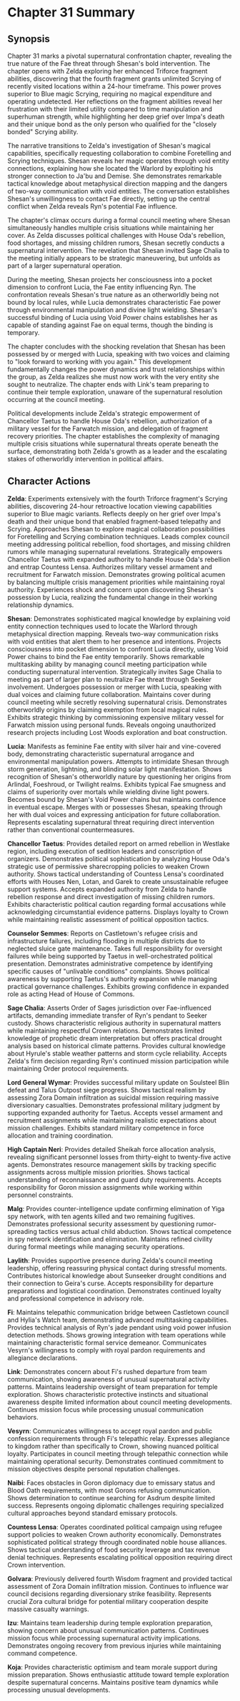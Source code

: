 # Chapter 31 Summary

## Synopsis

Chapter 31 marks a pivotal supernatural confrontation chapter, revealing the true nature of the Fae threat through Shesan's bold intervention. The chapter opens with Zelda exploring her enhanced Triforce fragment abilities, discovering that the fourth fragment grants unlimited Scrying of recently visited locations within a 24-hour timeframe. This power proves superior to Blue magic Scrying, requiring no magical expenditure and operating undetected. Her reflections on the fragment abilities reveal her frustration with their limited utility compared to time manipulation and superhuman strength, while highlighting her deep grief over Impa's death and their unique bond as the only person who qualified for the "closely bonded" Scrying ability.

The narrative transitions to Zelda's investigation of Shesan's magical capabilities, specifically requesting collaboration to combine Foretelling and Scrying techniques. Shesan reveals her magic operates through void entity connections, explaining how she located the Warlord by exploiting his stronger connection to Ja'bu and Demise. She demonstrates remarkable tactical knowledge about metaphysical direction mapping and the dangers of two-way communication with void entities. The conversation establishes Shesan's unwillingness to contact Fae directly, setting up the central conflict when Zelda reveals Ryn's potential Fae influence.

The chapter's climax occurs during a formal council meeting where Shesan simultaneously handles multiple crisis situations while maintaining her cover. As Zelda discusses political challenges with House Oda's rebellion, food shortages, and missing children rumors, Shesan secretly conducts a supernatural intervention. The revelation that Shesan invited Sage Chalia to the meeting initially appears to be strategic maneuvering, but unfolds as part of a larger supernatural operation.

During the meeting, Shesan projects her consciousness into a pocket dimension to confront Lucia, the Fae entity influencing Ryn. The confrontation reveals Shesan's true nature as an otherworldly being not bound by local rules, while Lucia demonstrates characteristic Fae power through environmental manipulation and divine light wielding. Shesan's successful binding of Lucia using Void Power chains establishes her as capable of standing against Fae on equal terms, though the binding is temporary.

The chapter concludes with the shocking revelation that Shesan has been possessed by or merged with Lucia, speaking with two voices and claiming to "look forward to working with you again." This development fundamentally changes the power dynamics and trust relationships within the group, as Zelda realizes she must now work with the very entity she sought to neutralize. The chapter ends with Link's team preparing to continue their temple exploration, unaware of the supernatural resolution occurring at the council meeting.

Political developments include Zelda's strategic empowerment of Chancellor Taetus to handle House Oda's rebellion, authorization of a military vessel for the Farwatch mission, and delegation of fragment recovery priorities. The chapter establishes the complexity of managing multiple crisis situations while supernatural threats operate beneath the surface, demonstrating both Zelda's growth as a leader and the escalating stakes of otherworldly intervention in political affairs.

## Character Actions

**Zelda**: Experiments extensively with the fourth Triforce fragment's Scrying abilities, discovering 24-hour retroactive location viewing capabilities superior to Blue magic variants. Reflects deeply on her grief over Impa's death and their unique bond that enabled fragment-based telepathy and Scrying. Approaches Shesan to explore magical collaboration possibilities for Foretelling and Scrying combination techniques. Leads complex council meeting addressing political rebellion, food shortages, and missing children rumors while managing supernatural revelations. Strategically empowers Chancellor Taetus with expanded authority to handle House Oda's rebellion and entrap Countess Lensa. Authorizes military vessel armament and recruitment for Farwatch mission. Demonstrates growing political acumen by balancing multiple crisis management priorities while maintaining royal authority. Experiences shock and concern upon discovering Shesan's possession by Lucia, realizing the fundamental change in their working relationship dynamics.

**Shesan**: Demonstrates sophisticated magical knowledge by explaining void entity connection techniques used to locate the Warlord through metaphysical direction mapping. Reveals two-way communication risks with void entities that alert them to her presence and intentions. Projects consciousness into pocket dimension to confront Lucia directly, using Void Power chains to bind the Fae entity temporarily. Shows remarkable multitasking ability by managing council meeting participation while conducting supernatural intervention. Strategically invites Sage Chalia to meeting as part of larger plan to neutralize Fae threat through Seeker involvement. Undergoes possession or merger with Lucia, speaking with dual voices and claiming future collaboration. Maintains cover during council meeting while secretly resolving supernatural crisis. Demonstrates otherworldly origins by claiming exemption from local magical rules. Exhibits strategic thinking by commissioning expensive military vessel for Farwatch mission using personal funds. Reveals ongoing unauthorized research projects including Lost Woods exploration and boat construction.

**Lucia**: Manifests as feminine Fae entity with silver hair and vine-covered body, demonstrating characteristic supernatural arrogance and environmental manipulation powers. Attempts to intimidate Shesan through storm generation, lightning, and blinding solar light manifestation. Shows recognition of Shesan's otherworldly nature by questioning her origins from Arlindal, Foeshroud, or Twilight realms. Exhibits typical Fae smugness and claims of superiority over mortals while wielding divine light powers. Becomes bound by Shesan's Void Power chains but maintains confidence in eventual escape. Merges with or possesses Shesan, speaking through her with dual voices and expressing anticipation for future collaboration. Represents escalating supernatural threat requiring direct intervention rather than conventional countermeasures.

**Chancellor Taetus**: Provides detailed report on armed rebellion in Westlake region, including execution of sedition leaders and conscription of organizers. Demonstrates political sophistication by analyzing House Oda's strategic use of permissive sharecropping policies to weaken Crown authority. Shows tactical understanding of Countess Lensa's coordinated efforts with Houses Nen, Lotan, and Garek to create unsustainable refugee support systems. Accepts expanded authority from Zelda to handle rebellion response and direct investigation of missing children rumors. Exhibits characteristic political caution regarding formal accusations while acknowledging circumstantial evidence patterns. Displays loyalty to Crown while maintaining realistic assessment of political opposition tactics.

**Counselor Semmes**: Reports on Castletown's refugee crisis and infrastructure failures, including flooding in multiple districts due to neglected sluice gate maintenance. Takes full responsibility for oversight failures while being supported by Taetus in well-orchestrated political presentation. Demonstrates administrative competence by identifying specific causes of "unlivable conditions" complaints. Shows political awareness by supporting Taetus's authority expansion while managing practical governance challenges. Exhibits growing confidence in expanded role as acting Head of House of Commons.

**Sage Chalia**: Asserts Order of Sages jurisdiction over Fae-influenced artifacts, demanding immediate transfer of Ryn's pendant to Seeker custody. Shows characteristic religious authority in supernatural matters while maintaining respectful Crown relations. Demonstrates limited knowledge of prophetic dream interpretation but offers practical drought analysis based on historical climate patterns. Provides cultural knowledge about Hyrule's stable weather patterns and storm cycle reliability. Accepts Zelda's firm decision regarding Ryn's continued mission participation while maintaining Order protocol requirements.

**Lord General Wymar**: Provides successful military update on Soulsteel Blin defeat and Talus Outpost siege progress. Shows tactical realism by assessing Zora Domain infiltration as suicidal mission requiring massive diversionary casualties. Demonstrates professional military judgment by supporting expanded authority for Taetus. Accepts vessel armament and recruitment assignments while maintaining realistic expectations about mission challenges. Exhibits standard military competence in force allocation and training coordination.

**High Captain Neri**: Provides detailed Sheikah force allocation analysis, revealing significant personnel losses from thirty-eight to twenty-five active agents. Demonstrates resource management skills by tracking specific assignments across multiple mission priorities. Shows tactical understanding of reconnaissance and guard duty requirements. Accepts responsibility for Goron mission assignments while working within personnel constraints.

**Malg**: Provides counter-intelligence update confirming elimination of Yiga spy network, with ten agents killed and two remaining fugitives. Demonstrates professional security assessment by questioning rumor-spreading tactics versus actual child abduction. Shows tactical competence in spy network identification and elimination. Maintains refined civility during formal meetings while managing security operations.

**Laylith**: Provides supportive presence during Zelda's council meeting leadership, offering reassuring physical contact during stressful moments. Contributes historical knowledge about Sunseeker drought conditions and their connection to Geira's curse. Accepts responsibility for departure preparations and logistical coordination. Demonstrates continued loyalty and professional competence in advisory role.

**Fi**: Maintains telepathic communication bridge between Castletown council and Hylia's Watch team, demonstrating advanced multitasking capabilities. Provides technical analysis of Ryn's jade pendant using void power infusion detection methods. Shows growing integration with team operations while maintaining characteristic formal service demeanor. Communicates Vesyrn's willingness to comply with royal pardon requirements and allegiance declarations.

**Link**: Demonstrates concern about Fi's rushed departure from team communication, showing awareness of unusual supernatural activity patterns. Maintains leadership oversight of team preparation for temple exploration. Shows characteristic protective instincts and situational awareness despite limited information about council meeting developments. Continues mission focus while processing unusual communication behaviors.

**Vesyrn**: Communicates willingness to accept royal pardon and public confession requirements through Fi's telepathic relay. Expresses allegiance to kingdom rather than specifically to Crown, showing nuanced political loyalty. Participates in council meeting through telepathic connection while maintaining operational security. Demonstrates continued commitment to mission objectives despite personal reputation challenges.

**Naibi**: Faces obstacles in Goron diplomacy due to emissary status and Blood Oath requirements, with most Gorons refusing communication. Shows determination to continue searching for Asdrum despite limited success. Represents ongoing diplomatic challenges requiring specialized cultural approaches beyond standard emissary protocols.

**Countess Lensa**: Operates coordinated political campaign using refugee support policies to weaken Crown authority economically. Demonstrates sophisticated political strategy through coordinated noble house alliances. Shows tactical understanding of food security leverage and tax revenue denial techniques. Represents escalating political opposition requiring direct Crown intervention.

**Golvara**: Previously delivered fourth Wisdom fragment and provided tactical assessment of Zora Domain infiltration mission. Continues to influence war council decisions regarding diversionary strike feasibility. Represents crucial Zora cultural bridge for potential military cooperation despite massive casualty warnings.

**Izu**: Maintains team leadership during temple exploration preparation, showing concern about unusual communication patterns. Continues mission focus while processing supernatural activity implications. Demonstrates ongoing recovery from previous injuries while maintaining command competence.

**Koja**: Provides characteristic optimism and team morale support during mission preparation. Shows enthusiastic attitude toward temple exploration despite supernatural concerns. Maintains positive team dynamics while processing unusual developments.
